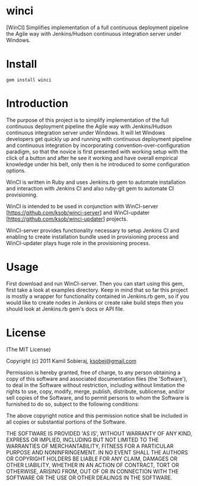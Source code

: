 winci
======

[WinCI] Simplifies implementation of a full continuous deployment pipeline the Agile way with Jenkins/Hudson continuous integration server under Windows.

Install
=======

    gem install winci

Introduction
=======

The purpose of this project is to simplify implementation of the full continuous deployment pipeline the Agile way with Jenkins/Hudson continuous integration server under Windows.
It will let Windows developers get quickly up and running with continuous deployment pipeline and 
continuous integration by incorporating convention-over-configuration paradigm, so that the novice is first presented with 
working setup with the click of a button and after he see it working and have overall empirical knowledge under his belt, 
only then is he introduced to some configuration options.

WinCI is written in Ruby and uses Jenkins.rb gem to automate installation and interaction with Jenkins CI and also ruby-git gem to automate CI provisioning.

WinCI is intended to be used in conjunction with WinCI-server [https://github.com/ksob/winci-server] and WinCI-updater [https://github.com/ksob/winci-updater] projects.

WinCI-server provides functionality necessary to setup Jenkins CI and enabling to create installation bundle used in provisioning process and WinCI-updater plays huge role in the provisioning process.

Usage
=====

First download and run WinCI-server.
Then you can start using this gem, first take a look at examples directory. 
Keep in mind that so far this project is mostly a wrapper for functionality contained in Jenkins.rb gem,
so if you would like to create nodes in Jenkins or create rake build steps then you should look at Jenkins.rb gem's docs or API file.

License
=======

(The MIT License)

Copyright (c) 2011 Kamil Sobieraj, ksobej@gmail.com

Permission is hereby granted, free of charge, to any person obtaining
a copy of this software and associated documentation files (the
'Software'), to deal in the Software without restriction, including
without limitation the rights to use, copy, modify, merge, publish,
distribute, sublicense, and/or sell copies of the Software, and to
permit persons to whom the Software is furnished to do so, subject to
the following conditions:

The above copyright notice and this permission notice shall be
included in all copies or substantial portions of the Software.

THE SOFTWARE IS PROVIDED 'AS IS', WITHOUT WARRANTY OF ANY KIND,
EXPRESS OR IMPLIED, INCLUDING BUT NOT LIMITED TO THE WARRANTIES OF
MERCHANTABILITY, FITNESS FOR A PARTICULAR PURPOSE AND NONINFRINGEMENT.
IN NO EVENT SHALL THE AUTHORS OR COPYRIGHT HOLDERS BE LIABLE FOR ANY
CLAIM, DAMAGES OR OTHER LIABILITY, WHETHER IN AN ACTION OF CONTRACT,
TORT OR OTHERWISE, ARISING FROM, OUT OF OR IN CONNECTION WITH THE
SOFTWARE OR THE USE OR OTHER DEALINGS IN THE SOFTWARE.